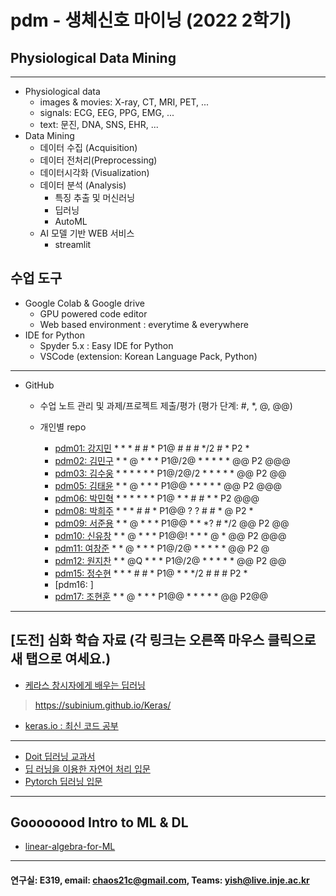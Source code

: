 # pdm - 생체신호 마이닝 (2022 2학기)
## Physiological Data Mining
---
* Physiological data
  - images & movies: X-ray, CT, MRI, PET, ...
  - signals: ECG, EEG, PPG, EMG, ...
  - text: 문진, DNA, SNS, EHR, ...
* Data Mining
  - 데이터 수집 (Acquisition)
  - 데이터 전처리(Preprocessing)
  - 데이터시각화 (Visualization)
  - 데이터 분석 (Analysis)
    * 특징 추출 및 머신러닝
    * 딥러닝
    * AutoML
  - AI 모델 기반 WEB 서비스
    * streamlit
    
## 수업 도구
* Google Colab & Google drive
  - GPU powered code editor
  - Web based environment : everytime & everywhere
* IDE for Python
  - Spyder 5.x : Easy IDE for Python
  - VSCode (extension: Korean Language Pack, Python)
---
* GitHub
  - 수업 노트 관리 및 과제/프로젝트 제출/평가 (평가 단계: #, *, @, @@)
  
  - 개인별 repo  
    * [pdm01: 강지민](https://github.com/rkdwlals37/pdm01) * * * # # * P1@ # # # */2 # * P2 *
    * [pdm02: 김민구](https://github.com/alsrn36533/pdm02) * * @ * * * P1@/2@ * * * * * @@ P2 @@@
    * [pdm03: 김수웅](https://github.com/rlatndnd9804/pdm03) * * * * * * P1@/2@/2 * * * * * @@ P2 @@
    * [pdm05: 김태윤](https://github.com/kimtaeyoon1/pdm05) * * @ * * * P1@@ * * * * * @@ P2 @@@
    * [pdm06: 박민혁](https://github.com/minhyeokpark/pdm06) * * * * * * P1@ * * # # * * P2 @@@
    * [pdm08: 박희주](https://github.com/suyangegrong/pdm08) * * * # # * P1@@ ? ? # # * @ P2 *
    * [pdm09: 서준용](https://github.com/joi0804/pdm09) * * @ * * * P1@@ * * *? # */2 @@ P2 @@
    * [pdm10: 신유창](https://github.com/pdm10/pdm10) * * @ * * * P1@@! * * * @ * @@ P2 @@@
    * [pdm11: 여창준](https://github.com/dpfpsel0622/pdm11) * * @ * * * P1@/2@ * * * * * @@ P2 @
    * [pdm12: 원지찬](https://github.com/dnjswlcks67/pdm12) * * @Q * * * P1@/2@ * * * * * @@ P2 @@
    * [pdm15: 정수현](https://github.com/jungsh210/pbm15) * * * # # * P1@ * * */2 # # # P2 *
    * [pdm16: ]
    * [pdm17: 조현훈](https://github.com/pdm17/pdm17) * * @ * * * P1@@ * * * * * @@ P2@@

---
 
 ## [도전] 심화 학습 자료 (각 링크는 오른쪽 마우스 클릭으로 새 탭으로 여세요.)

 - [케라스 창시자에게 배우는 딥러닝](https://github.com/rickiepark/deep-learning-with-python-notebooks) 
 > https://subinium.github.io/Keras/
 - [keras.io : 최신 코드 공부](https://keras.io)
 ---
 - [Doit 딥러닝 교과서](http://easyspub.co.kr/20_Menu/BookView/472/PUB) 
 - [딥 러닝을 이용한 자연어 처리 입문](https://wikidocs.net/book/2155)
 - [Pytorch 딥러닝 입문](https://github.com/Justin-A/DeepLearning101)  
 ---
 ## Goooooood Intro to ML & DL
 - [linear-algebra-for-ML](https://www.freecodecamp.org/news/how-machine-learning-leverages-linear-algebra-to-optimize-model-trainingwhy-you-should-learn-the-fundamentals-of-linear-algebra/)
 ---
 
  #### 연구실: E319, email: chaos21c@gmail.com, Teams: yish@live.inje.ac.kr
 

